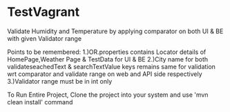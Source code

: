 # TestVagrant
Validate Humidity and Temperature by applying comparator on both UI &amp; BE with given Validator range

Points to be remembered:
1.)OR.properties contains Locator details of HomePage,Weather Page & TestData for UI & BE
2.)City name for both validateseachedText & searchTextValue keys remains same for validation wrt comparator and validate range on web and API side respectively
3.)Validator range must be in int only

To Run Entire Project, Clone the project into your system and use 'mvn clean install' command
